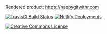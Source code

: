 Rendered product: <https://happygitwithr.com>

[![TravisCI Build Status](https://travis-ci.org/jennybc/happy-git-with-r.svg?branch=master)](https://travis-ci.org/jennybc/happy-git-with-r)
[![Netlify Deployments](https://www.netlify.com/img/global/badges/netlify-color-accent.svg)](https://app.netlify.com/sites/happygitwithr/deploys)

<a rel="license" href="http://creativecommons.org/licenses/by-nc/4.0/"><img alt="Creative Commons License" style="border-width:0" src="https://i.creativecommons.org/l/by-nc/4.0/88x31.png" /></a>
